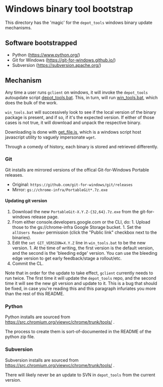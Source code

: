 # Windows binary tool bootstrap

This directory has the 'magic' for the `depot_tools` windows binary update
mechanisms.

## Software bootstrapped
  * Python (https://www.python.org/)
  * Git for Windows (https://git-for-windows.github.io/)
  * Subversion (https://subversion.apache.org/)

## Mechanism

Any time a user runs `gclient` on windows, it will invoke the `depot_tools`
autoupdate script [depot_tools.bat](../../update_depot_tools.bat). This, in
turn, will run [win_tools.bat](./win_tools.bat), which does the bulk of the
work.

`win_tools.bat` will successively look to see if the local version of the binary
package is present, and if so, if it's the expected version. If either of those
cases is not true, it will download and unpack the respective binary.

Downloading is done with [get_file.js](./get_file.js), which is a windows script
host javascript utility to vaguely impersonate `wget`.

Through a comedy of history, each binary is stored and retrieved differently.

### Git

Git installs are mirrored versions of the offical Git-for-Windows Portable
releases.
  * Original: `https://github.com/git-for-windows/git/releases`
  * Mirror: `gs://chrome-infra/PortableGit*.7z.exe`

#### Updating git version
  1. Download the new `PortableGit-X.Y.Z-{32,64}.7z.exe` from the
     git-for-windows release page.
  1. From either console.developers.google.com or the CLI, do:
    1. Upload those to the gs://chrome-infra Google Storage bucket.
    1. Set the `allUsers Reader` permission (click the "Public link" checkbox
       next to the binaries).
  1. Edit the `set GIT_VERSION=X.Y.Z` line in `win_tools.bat` to be the new
     version.
    1. At the time of writing, the first version is the default version, and
       the second is the 'bleeding edge' version. You can use the bleeding edge
       version to get early feedback/stage a rollout/etc.
  1. Commit the CL.

Note that in order for the update to take effect, `gclient` currently needs to
run twice. The first time it will update the `depot_tools` repo, and the second
time it will see the new git version and update to it. This is a bug that should
be fixed, in case you're reading this and this paragraph infuriates you more
than the rest of this README.

### Python

Python installs are sourced from https://src.chromium.org/viewvc/chrome/trunk/tools/ .

The process to create them is sort-of-documented in the README of the python
zip file.

### Subversion

Subversion installs are sourced from https://src.chromium.org/viewvc/chrome/trunk/tools/ .

There will likely never be an update to SVN in `depot_tools` from the current
version.
